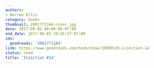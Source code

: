 ```yaml
---
authors:
- Warren Ellis
category: books
thumbnail: 2081771184-cover.jpg
date: 2017-08-02 00:00:00-07:00
end_date: 2017-08-03 19:56:57-07:00
ids:
  goodreads: '2081771184'
link: https://www.goodreads.com/book/show/35009129-injection-14
status: read
title: 'Injection #14'
---
```

